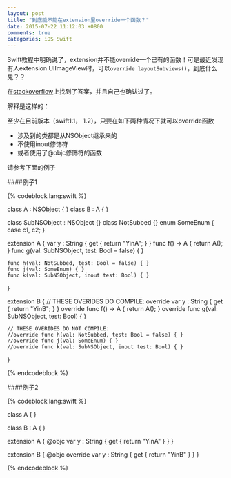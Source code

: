 ```yaml
---
layout: post
title: "到底能不能在extension里override一个函数？"
date: 2015-07-22 11:12:03 +0800
comments: true
categories: iOS Swift
---
```


Swift教程中明确说了，extension并不能override一个已有的函数！可是最近发现有人extension UIImageView时，可以`override layoutSubviews()`，到底什么鬼？？

<!--more-->

在[stackoverflow](http://stackoverflow.com/questions/27109006/can-you-override-between-extensions-in-swift-or-not-compiler-seems-confused)上找到了答案，并且自己也确认过了。

解释是这样的：

至少在目前版本（swift1.1， 1.2），只要在如下两种情况下就可以override函数

* 涉及到的类都是从NSObject继承来的
* 不使用inout修饰符
* 或者使用了@objc修饰符的函数

请参考下面的例子

####例子1

{% codeblock lang:swift %}

class A : NSObject { }
class B : A { }

class SubNSObject : NSObject {}
class NotSubbed {}
enum SomeEnum { case c1, c2; }

extension A
{
    var y : String { get { return "YinA"; } }
    func f() -> A { return A(); }
    func g(val: SubNSObject, test: Bool = false) { }

    func h(val: NotSubbed, test: Bool = false) { }
    func j(val: SomeEnum) { }
    func k(val: SubNSObject, inout test: Bool) { }
}

extension B 
{
    // THESE OVERIDES DO COMPILE:
    override var  y : String { get { return "YinB"; } }
    override func f() -> A { return A(); }
    override func g(val: SubNSObject, test: Bool) { }

    // THESE OVERIDES DO NOT COMPILE:
    //override func h(val: NotSubbed, test: Bool = false) { }
    //override func j(val: SomeEnum) { }
    //override func k(val: SubNSObject, inout test: Bool) { }
}

{% endcodeblock %}

####例子2

{% codeblock lang:swift %}

class A { }

class B : A { }

extension A
{
    @objc var y : String { get { return "YinA" } }
}

extension B
{
   @objc override var y : String { get { return "YinB" } }
}

{% endcodeblock %}
